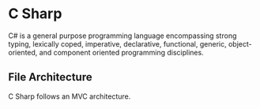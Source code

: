 # C Sharp

C# is a general purpose programming language encompassing strong typing, lexically coped, imperative, declarative, functional, generic, object-oriented, and component oriented programming disciplines.

## File Architecture

C Sharp follows an MVC architecture.
